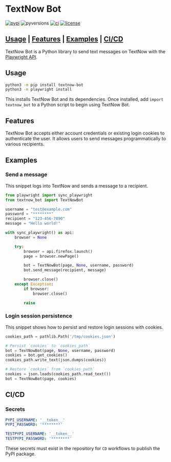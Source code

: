 # TextNow Bot

[![pypi](https://img.shields.io/pypi/v/textnow-bot)](https://pypi.org/project/textnow-bot)
![pyversions](https://img.shields.io/pypi/pyversions/textnow-bot)
[![ci](https://github.com/george-lim/textnow-bot-python/workflows/CI/badge.svg)](https://github.com/george-lim/textnow-bot-python/actions)
[![license](https://img.shields.io/github/license/george-lim/textnow-bot-python)](https://github.com/george-lim/textnow-bot-python/blob/main/LICENSE)

## [Usage](#usage) | [Features](#features) | [Examples](#examples) | [CI/CD](#cicd)

TextNow Bot is a Python library to send text messages on TextNow with the [Playwright API](https://microsoft.github.io/playwright-python).

## Usage

```bash
python3 -m pip install textnow-bot
python3 -m playwright install
```

This installs TextNow Bot and its dependencies. Once installed, add `import textnow_bot` to a Python script to begin using TextNow Bot.

## Features

TextNow Bot accepts either account credentials or existing login cookies to authenticate the user. It allows users to send messages programmatically to various recipients.

## Examples

### Send a message

This snippet logs into TextNow and sends a message to a recipient.

```python
from playwright import sync_playwright
from textnow_bot import TextNowBot

username = "test@example.com"
password = "********"
recipient = "123-456-7890"
message = "Hello world!"

with sync_playwright() as api:
    browser = None

    try:
        browser = api.firefox.launch()
        page = browser.newPage()

        bot = TextNowBot(page, None, username, password)
        bot.send_message(recipient, message)

        browser.close()
    except Exception:
        if browser:
            browser.close()

        raise
```

### Login session persistence

This snippet shows how to persist and restore login sessions with cookies.

```python
cookies_path = pathlib.Path('/tmp/cookies.json')

# Persist `cookies` to `cookies_path`
bot = TextNowBot(page, None, username, password)
cookies = bot.get_cookies()
cookies_path.write_text(json.dumps(cookies))

# Restore `cookies` from `cookies_path`
cookies = json.loads(cookies_path.read_text())
bot = TextNowBot(page, cookies)
```

## CI/CD

### Secrets

```yaml
PYPI_USERNAME: '__token__'
PYPI_PASSWORD: '********'

TESTPYPI_USERNAME: '__token__'
TESTPYPI_PASSWORD: '********'
```

These secrets must exist in the repository for `CD` workflows to publish the PyPI package.
